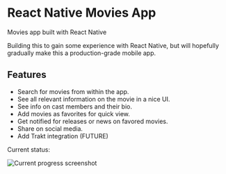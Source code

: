 # React Native Movies App

Movies app built with React Native

Building this to gain some experience with React Native, but will hopefully gradually make this a production-grade mobile app.

## Features

* Search for movies from within the app.
* See all relevant information on the movie in a nice UI.
* See info on cast members and their bio.
* Add movies as favorites for quick view.
* Get notified for releases or news on favored movies.
* Share on social media.
* Add Trakt integration (FUTURE)

Current status:

![Current progress screenshot](https://i.imgur.com/3DhGiMe.png "Current progress of the project")
